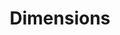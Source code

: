---
layout: default
bigquery: https://console.cloud.google.com/bigquery?p=covid-19-dimensions-ai&page=table&d=data&t=publications
contributors: Digital Science, https://www.digital-science.com/
cost: Free for personal, non-commercial use.
description: Dimensions contains more than 100 million publications, ranging from
  articles published in scholarly journals, books and book chapters, to preprints
  and conference proceedings. All publications are contextualized with linked data
  sets, funding, publications, patents, clinical trials, and policy documents. You
  can also view associated categories, funders, institutions, and researcher profiles.
documentation: https://docs.dimensions.ai/bigquery/index.html
last_edit: 04/08/2022, 19:20:06
location: https://www.dimensions.ai/products/free/
maintained_by: Digital Science, https://www.digital-science.com/
schema_fields:
- grant_number
- gender
- funding_currency
- citation_string
- category_icrp_cso
- associated_publication_id
- original_title
- external_ids
- funding_jpy
- metrics
- date_modified
- patent_ids
- category_for
- language
- journal
- filing_year
- funder_orgs
- doi
- created_date
- legal_events
- resulting_publication_ids
- publication_ids
- ipcr
- research_org_country_names
- current_assignee_countries
- description
- start_date
- status
- type
- family_id
- open_access_categories_v2
- mesh_headings
- start_year
- inventor_names
- clinical_trial_ids
- investigators
- original_assignee_countries
- date_online
- funding_details
- family_count
- repository_id
- research_org_cities
- current_assignee
- date_print
- reference_ids
- funder_org_acronyms
- associated_grant_ids
- journal_lists
- category_icrp_ct
- legal_status
- established
- aliases
- date_imported_gbq
- categories
- category_sdg
- funder_org_countries
- arxiv_id
- funding_aud
- interventions
- end_year
- kind
- abstract
- date_normal
- priority_year
- acronym
- funding_usd
- cited_by_ids
- linkout
- editors
- date_inserted
- research_org_countries
- researcher_ids
- subtitles
- assignee_countries
- year
- research_orgs
- resulting_publication_doi
- family_members_ids
- priority_date
- funder_org_cities
- links
- cpc
- category_rcdc
- citations
- research_org_state_names
- authors
- end_date
- filing_status
- phase
- repository_name
- isbn
- jurisdiction
- conference
- title
- concepts
- original_assignee
- category_bra
- current_assignee_orgs
- mesh_terms
- publication_year
- address
- parent_id
- category_uoa
- application_number
- funding_chf
- id
- pmid
- active_years
- brief_title
- source_id
- citations_count
- publication_date
- funding_eur
- registry
- expiration_year
- name
- assignee_orgs
- volume
- filing_date
- associated_publication_pmid
- funding_cny
- relationships
- category_hra
- funding_cad
- research_org_city_names
- repository_url
- pmcid
- granted_year
- pages
- eisbn
- expiration_date
- funding_nzd
- book_series_title
- publisher
- wikipedia_url
- license
- funding_gbp
- book_title
- original_assignee_orgs
- granted_date
- embargo_date
- funder_org_state_codes
- email_address
- funder_countries
- research_org_state_codes
- open_access_categories
- acknowledgements
- labels
- funding_amount
- acronyms
- category_hrcs_rac
- conditions
- foa_number
- issue
- proceedings_title
- supporting_grant_ids
- types
- funder_org
- altmetrics
- category_hrcs_hc
- date
- associated_publication_doi
- organisation_details
- original_abstract
- associated_publication_arxiv_id
shortname: dimensions
tags:
- scholarly literature
- patents
- funding
- clinical trials
- academic profiles
terms_of_use: 'Use of both the Dimensions COVID-19 dataset and full Dimensions dataset
  are subject to the Dimensions Terms of use: https://www.dimensions.ai/policies-terms-legal '
title: Dimensions
uuid: dcff88bd-fe6b-4fdb-8159-809bf9d7bc1c
---